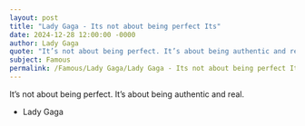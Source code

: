 ```yaml
---
layout: post
title: "Lady Gaga - Its not about being perfect Its"
date: 2024-12-28 12:00:00 -0000
author: Lady Gaga
quote: "It’s not about being perfect. It’s about being authentic and real."
subject: Famous
permalink: /Famous/Lady Gaga/Lady Gaga - Its not about being perfect Its
---
```


It’s not about being perfect. It’s about being authentic and real.

- Lady Gaga
